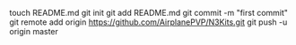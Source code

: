 touch README.md
git init
git add README.md
git commit -m "first commit"
git remote add origin https://github.com/AirplanePVP/N3Kits.git
git push -u origin master
